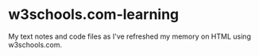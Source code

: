 # w3schools.com-learning
My text notes and code files as I've refreshed my memory on HTML using w3schools.com.
